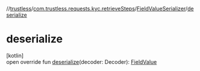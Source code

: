 //[trustless](../../../index.md)/[com.trustless.requests.kyc.retrieveSteps](../index.md)/[FieldValueSerializer](index.md)/[deserialize](deserialize.md)

# deserialize

[kotlin]\
open override fun [deserialize](deserialize.md)(decoder: Decoder): [FieldValue](../-field-value/index.md)
